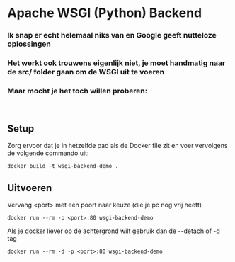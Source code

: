 # Apache WSGI (Python) Backend

### Ik snap er echt helemaal niks van en Google geeft nutteloze oplossingen
### Het werkt ook trouwens eigenlijk niet, je moet handmatig naar de src/ folder gaan om de WSGI uit te voeren
### Maar mocht je het toch willen proberen:
&nbsp;

## Setup

Zorg ervoor dat je in hetzelfde pad als de Docker file zit en voer vervolgens de volgende commando uit:
```
docker build -t wsgi-backend-demo .
```

## Uitvoeren

Vervang \<port\> met een poort naar keuze (die je pc nog vrij heeft)
```
docker run --rm -p <port>:80 wsgi-backend-demo
```

Als je docker liever op de achtergrond wilt gebruik dan de --detach of -d tag
```
docker run --rm -d -p <port>:80 wsgi-backend-demo
```